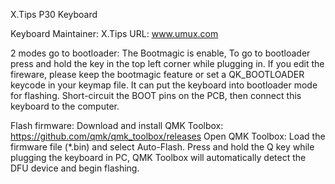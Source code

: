 X.Tips P30 Keyboard

Keyboard Maintainer: X.Tips
URL: www.umux.com

2 modes go to bootloader:
The Bootmagic is enable, To go to bootloader press and hold the key in the top left corner while plugging in. If you edit the fireware, please keep the bootmagic feature or set a QK_BOOTLOADER keycode in your keymap file. It can put the keyboard into bootloader mode for flashing.
Short-circuit the BOOT pins on the PCB, then connect this keyboard to the computer.

Flash firmware:
Download and install QMK Toolbox: https://github.com/qmk/qmk_toolbox/releases
Open QMK Toolbox: Load the firmware file (*.bin) and select Auto-Flash.
Press and hold the Q key while plugging the keyboard in PC, QMK Toolbox will automatically detect the DFU device and begin flashing.
